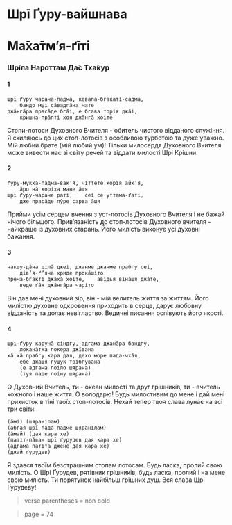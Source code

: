 # Шрī Ґуру-вайшнава
# Ма̄ха̄тмʼя-ґīті

### Шрīла Нароттам Да̄с Тха̄кур

#### 1

    шрī ґуру чарана-падма, кевала-бгакаті-садма,
        бандо муі са̄вадга̄на мате
    джа̄нга̄ра праса̄де бга̄і, е бгава торія джа̄і,
        кришна-пра̄пті хоя джа̄нга̄ хоіте

Стопи-лотоси Духовного Вчителя - обитель чистого відданого служіння. Я схиляюсь до цих стоп-лотосів з особливою турботою та дуже уважно. Мій любий брате (мій любий ум)! Тільки милосердя Духовного Вчителя може вивести нас зі світу речей та віддати милості Шрі Крішни.

#### 2

    ґуру-мукха-падма-ва̄кʼя, чіттете корія айкʼя,
        а̄ро на̄ коріха мане а̄шя
    шрī ґуру-чаране раті,    сеі се уттама-ґаті,
        дже праса̄де пӯре сарва а̄шя

Прийми усім серцем вчення з уст-лотосів Духовного Вчителя і не бажай нічого більшого. Привʼязаність до стоп-лотосів Духовного вчителя - найкраще із духовних старань. Його милість виконує усі духовні бажання.

#### 3

    чакшу-да̄на діла̄ джеі, джанме джанме прабгу сеі,
        дівʼя-ґʼяна хриде прока̄шіто
    према-бгакті джа̄ха̄ хоіте,    авідья віна̄шя джа̄те, 
        веде ґа̄я джа̄нга̄ра чаріто

Він дав мені духовний зір, він - мій велитель життя за життям. Його милістю духовне одкровення приходить в серце, дарує любовну відданість та долає невігластво. Ведичні писання оспівують його якості.

#### 4

    шрī-ґуру каруна̄-сіндгу, адгама джана̄ра бандгу,
        локана̄тха локера джīвана
    ха̄ ха̄ прабгу кара дая, дехо море пада-чха̄я,
        ебе джашя гушук трібгувана
        (е адгама лоіло шярана)
        (туя паде лоіну шярана)

О Духовний Вчитель, ти - океан милості та друг грішників, ти - вчитель кожного і наше життя. О володарю! Будь милостивим до мене і дай мені прихисток в тіні твоїх стоп-лотосів. Нехай тепер твоя слава лунає на всі три світи.

    (а̄мі) (шяранілам)
    (абгая шрī пада падме шяранілам)
    (а̄май) (дая кара хе)
    (патіт-па̄ван шрī ґурудев дая кара хе)
    (адгама патіта джене дая кара хе)
    (джай ґурудев)

Я здався твоїм безстрашним стопам лотосам. Будь ласка, пролий свою милість. О Шрі Ґурудев, рятівник грішників, будь ласка, пролий і на мене свою милість. Ти порятунок найбільш грішних душ. Вся слава Шрі Ґурудеву!


> verse parentheses = non bold

> page = 74
